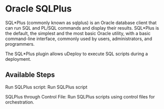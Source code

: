 
# Oracle SQLPlus

SQL\*Plus (commonly known as sqlplus) is an Oracle database client that can run SQL and PL/SQL commands and display their results. SQL\*Plus is the default, the simplest and the most basic Oracle utility, with a basic command-line interface, commonly used by users, administrators, and programmers.

The SQL\*Plus plugin allows uDeploy to execute SQL scripts during a deployment.


## Available Steps

Run SQLPlus script: Run SQLPlus script

SQLPlus through Control File: Run SQLPlus scripts using control files for orchestration.


